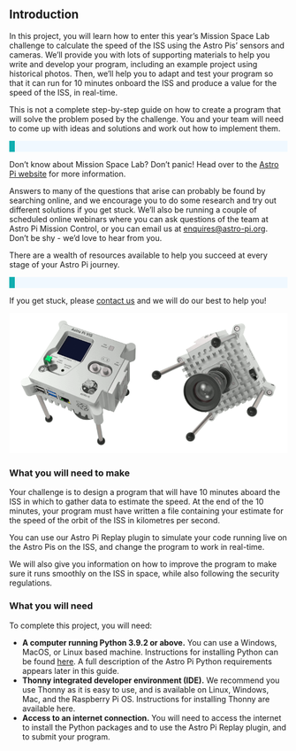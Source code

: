 ## Introduction
In this project, you will learn how to enter this year’s Mission Space Lab challenge to calculate the speed of the ISS using the Astro Pis’ sensors and cameras. We’ll provide you with lots of supporting materials to help you write and develop your program, including an example project using historical photos. Then, we’ll help you to adapt and test your program so that it can run for 10 minutes onboard the ISS and produce a value for the speed of the ISS, in real-time. 

This is not a complete step-by-step guide on how to create a program that will solve the problem posed by the challenge. You and your team will need to come up with ideas and solutions and work out how to implement them.

<p style="border-left: solid; border-width:10px; border-color: #0faeb0; background-color: aliceblue; padding: 10px;">

Don’t know about Mission Space Lab? Don’t panic! Head over to the [Astro Pi website](https://astro-pi.org/mission-space-lab/) for more information.

</p>

Answers to many of the questions that arise can probably be found by searching online, and we encourage you to do some research and try out different solutions if you get stuck. We’ll also be running a couple of scheduled online webinars where you can ask questions of the team at Astro Pi Mission Control, or you can email us at enquires@astro-pi.org. Don’t be shy - we’d love to hear from you. 

There are a wealth of resources available to help you succeed at every stage of your Astro Pi journey.

<p style="border-left: solid; border-width:10px; border-color: #0faeb0; background-color: aliceblue; padding: 10px;">

If you get stuck, please [contact us](enquiries@astro-pi.org) and we will do our best to help you!
</p>

 ![Two views of the Astro Pi, showing the front panel (with some of the sensors) and the camera.](images/astro-pi-double.png) 

### What you will need to make

Your challenge is to design a program that will have 10 minutes aboard the ISS in which to gather data to estimate the speed. At the end of the 10 minutes, your program must have written a file containing your estimate for the speed of the orbit of the ISS in kilometres per second.

You can use our Astro Pi Replay plugin to simulate your code running live on the Astro Pis on the ISS, and change the program to work in real-time. 

We will also give you information on how to improve the program to make sure it runs smoothly on the ISS in space, while also following the security regulations. 


### What you will need

To complete this project, you will need:
- **A computer running Python 3.9.2 or above.** You can use a Windows, MacOS, or Linux based machine. Instructions for installing Python can be found [here](https://projects.raspberrypi.org/en/projects/generic-python-install-python3). A full description of the Astro Pi Python requirements appears later in this guide.
- **Thonny integrated developer environment (IDE).** We recommend you use Thonny as it is easy to use, and is available on Linux, Windows, Mac, and the Raspberry Pi OS. Instructions for installing Thonny are available here.
- **Access to an internet connection.** You will need to access the internet to install the Python packages and to use the Astro Pi Replay plugin, and to submit your program.
